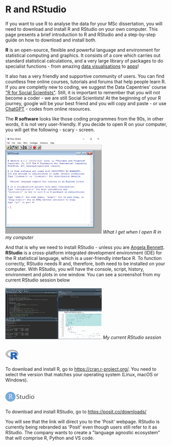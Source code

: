 # R and RStudio

If you want to use R to analyse the data for your MSc dissertation, you will need to download and install R and RStudio on your own computer. This page  presents a brief introduction to R and RStudio and a step-by-step guide on how to download and install both.

**R** is an open-source, flexible and powerful language and environment for statistical computing and graphics. It consists of a core which carries out standard statistical calculations, and a very large library of packages to do specialist functions - from amazing [data visualisations](r-graph-gallery.com/) to [apps](shiny.rstudio.com/gallery/)!

It also has a very friendly and supportive community of users. You can find countless free online courses, tutorials and forums that help people learn R. 
If you are completly new to coding, we suggest the Data Capentries' course ["R for Social Scientists"](https://preview.carpentries.org/r-socialsci/index.html). Still, it is important to remember that you will not become a coder - we are still Social Scientists! At the beginning of your R journey, google will be your best friend and you will copy and paste - or use [ChatGPT](https://www.r-bloggers.com/2022/12/chatgpt-can-create-datasets-program-in-r-and-when-it-makes-an-error-it-can-fix-that-too/) -  codes from online resources. 

The **R software** looks like those coding programmes from the 90s, in other words, it is not very user-friendly. If you decide to open R on your computer, you will get the following - scary - screen.

<img
  src="Figures/R.png"
  alt="R Console"
  title="What I get when I open R in my computer"
  style="display: inline-block; margin: 0 auto; max-width: 300px">
  <em>What I get when I open R in my computer</em>

And that is why we need to install RStudio - unless you are [Angela Bennett](https://www.imdb.com/title/tt0113957/). 
**RStudio** is a cross-platform integrated development environment (IDE) for the R statistical language, which is a user-friendly interface R. To function correctly, RStudio needs R and, therefore, both need to be installed on your computer. With RStudio, you will have the console, script, history, environment and plots in one window. You can see a screenshot from my current RStudio session below

<img
  src="Figures/RStudio_ADL.png"
  alt="RStudio Screenshot from Alice's computer"
  title="RStudio Screenshot from Alice's computer"
  style="display: inline-block; margin: 0 auto; max-width: 300px">
   <em>My current RStudio session</em>

## <img src="Figures/Rlogo.png" alt="R Logo" title="R Logo" width="40" height="30">
To download and install R, go to https://cran.r-project.org/.
You need to select the version that matches your operating system (Linux, macOS or Windows). 
 
## <img src="Figures/RStudio-Logo-Flat.png" alt="R Studio Logo" title="R Studio Logo" width="90" height="30">
To download and install RStudio, go to https://posit.co/downloads/

You will see that the link will direct you to the 'Posit' webpage. RStudio is currently being rebranded as 'Posit' even though users still refer to it as RStudio. The company wants to create a "language agnostic ecosystem" that will comprise R, Python and VS code. 

